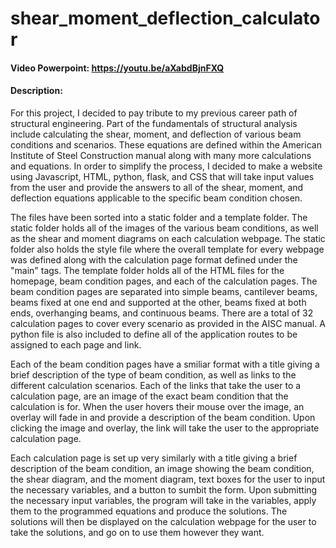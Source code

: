 # shear_moment_deflection_calculator
#### Video Powerpoint:  https://youtu.be/aXabdBjnFXQ
#### Description:
For this project, I decided to pay tribute to my previous career path of structural engineering. Part of the fundamentals of structural analysis include calculating 
the shear, moment, and deflection of various beam conditions and scenarios. These equations are defined within the American Institute of Steel
Construction manual along with many more calculations and equations. In order to simplify the process, I decided to make a website using Javascript, HTML,
python, flask, and CSS that will take input values from the user and provide the answers to all of the shear, moment, and deflection equations applicable
to the specific beam condition chosen.

The files have been sorted into a static folder and a template folder. The static folder holds all of the images of the various beam conditions, as well as
the shear and moment diagrams on each calculation webpage. The static folder also holds the style file where the overall template for every webpage was defined
along with the calculation page format defined under the "main" tags. The template folder holds all of the HTML files for the homepage, beam condition pages,
and each of the calculation pages. The beam condition pages are separated into simple beams, cantilever beams, beams fixed at one end and supported at the other,
beams fixed at both ends, overhanging beams, and continuous beams. There are a total of 32 calculation pages to cover every scenario as provided in the AISC
manual. A python file is also included to define all of the application routes to be assigned to each page and link.

Each of the beam condition pages have a smiliar format with a title giving a brief description of the type of beam condition, as well as links to the different
calculation scenarios. Each of the links that take the user to a calculation page, are an image of the exact beam condition that the calculation is for. When
the user hovers their mouse over the image, an overlay will fade in and provide a description of the beam condition. Upon clicking the image and overlay, the
link will take the user to the appropriate calculation page.

Each calculation page is set up very similarly with a title giving a brief description of the beam condition, an image showing the beam condition, the shear
diagram, and the moment diagram, text boxes for the user to input the necessary variables, and a button to sumbit the form. Upon submitting the necessary input
variables, the program will take in the variables, apply them to the programmed equations and produce the solutions. The solutions will then be displayed on the
calculation webpage for the user to take the solutions, and go on to use them however they want.
